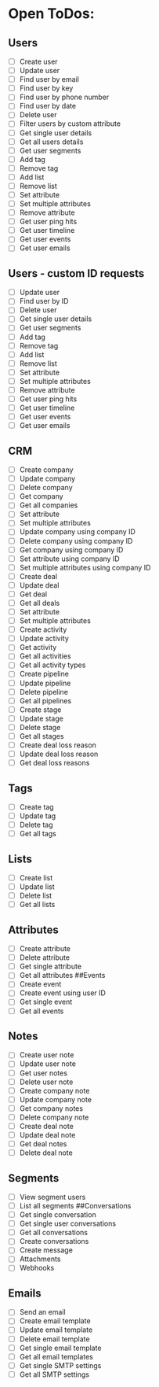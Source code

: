 # Open ToDos:
## Users
* [ ] Create user
* [ ] Update user
* [ ] Find user by email
* [ ] Find user by key
* [ ] Find user by phone number
* [ ] Find user by date
* [ ] Delete user
* [ ] Filter users by custom attribute
* [ ] Get single user details
* [ ] Get all users details
* [ ] Get user segments
* [ ] Add tag
* [ ] Remove tag
* [ ] Add list
* [ ] Remove list
* [ ] Set attribute
* [ ] Set multiple attributes
* [ ] Remove attribute
* [ ] Get user ping hits
* [ ] Get user timeline
* [ ] Get user events
* [ ] Get user emails
## Users - custom ID requests
* [ ] Update user
* [ ] Find user by ID
* [ ] Delete user
* [ ] Get single user details
* [ ] Get user segments
* [ ] Add tag
* [ ] Remove tag
* [ ] Add list
* [ ] Remove list
* [ ] Set attribute
* [ ] Set multiple attributes
* [ ] Remove attribute
* [ ] Get user ping hits
* [ ] Get user timeline
* [ ] Get user events
* [ ] Get user emails
## CRM
* [ ] Create company
* [ ] Update company
* [ ] Delete company
* [ ] Get company
* [ ] Get all companies
* [ ] Set attribute
* [ ] Set multiple attributes
* [ ] Update company using company ID
* [ ] Delete company using company ID
* [ ] Get company using company ID
* [ ] Set attribute using company ID
* [ ] Set multiple attributes using company ID
* [ ] Create deal
* [ ] Update deal
* [ ] Get deal
* [ ] Get all deals
* [ ] Set attribute
* [ ] Set multiple attributes
* [ ] Create activity
* [ ] Update activity
* [ ] Get activity
* [ ] Get all activities
* [ ] Get all activity types
* [ ] Create pipeline
* [ ] Update pipeline
* [ ] Delete pipeline
* [ ] Get all pipelines
* [ ] Create stage
* [ ] Update stage
* [ ] Delete stage
* [ ] Get all stages
* [ ] Create deal loss reason
* [ ] Update deal loss reason
* [ ] Get deal loss reasons
## Tags
* [ ] Create tag
* [ ] Update tag
* [ ] Delete tag
* [ ] Get all tags
## Lists
* [ ] Create list
* [ ] Update list
* [ ] Delete list
* [ ] Get all lists
## Attributes
* [ ] Create attribute
* [ ] Delete attribute
* [ ] Get single attribute
* [ ] Get all attributes
##Events
* [ ] Create event
* [ ] Create event using user ID
* [ ] Get single event
* [ ] Get all events
## Notes
* [ ] Create user note
* [ ] Update user note
* [ ] Get user notes
* [ ] Delete user note
* [ ] Create company note
* [ ] Update company note
* [ ] Get company notes
* [ ] Delete company note
* [ ] Create deal note
* [ ] Update deal note
* [ ] Get deal notes
* [ ] Delete deal note
## Segments
* [ ] View segment users
* [ ] List all segments
##Conversations
* [ ] Get single conversation
* [ ] Get single user conversations
* [ ] Get all conversations
* [ ] Create conversations
* [ ] Create message
* [ ] Attachments
* [ ] Webhooks
## Emails
* [ ] Send an email
* [ ] Create email template
* [ ] Update email template
* [ ] Delete email template
* [ ] Get single email template
* [ ] Get all email templates
* [ ] Get single SMTP settings
* [ ] Get all SMTP settings
